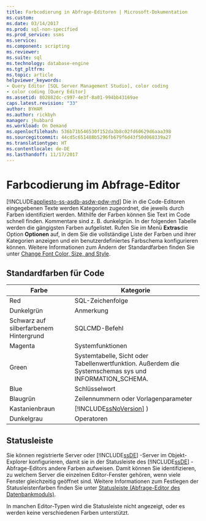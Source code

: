 ```yaml
---
title: Farbcodierung in Abfrage-Editoren | Microsoft-Dokumentation
ms.custom: 
ms.date: 03/14/2017
ms.prod: sql-non-specified
ms.prod_service: ssms
ms.service: 
ms.component: scripting
ms.reviewer: 
ms.suite: sql
ms.technology: database-engine
ms.tgt_pltfrm: 
ms.topic: article
helpviewer_keywords:
- Query Editor [SQL Server Management Studio], color coding
- color coding [Query Editor]
ms.assetid: 802882dc-c997-4e3f-8a01-994bb43169ae
caps.latest.revision: "33"
author: BYHAM
ms.author: rickbyh
manager: jhubbard
ms.workload: On Demand
ms.openlocfilehash: 536b71b546530f152da3b8c02fd60629d6aaa398
ms.sourcegitcommit: 44cd5c651488b5296fb679f6d43f50d068339a27
ms.translationtype: HT
ms.contentlocale: de-DE
ms.lasthandoff: 11/17/2017
---
```

# <a name="color-coding-in-query-editors"></a>Farbcodierung im Abfrage-Editor
[!INCLUDE[appliesto-ss-asdb-asdw-pdw-md](../../includes/appliesto-ss-asdb-asdw-pdw-md.md)] Die in die Code-Editoren eingegebenen Texte werden Kategorien zugeordnet, die jeweils durch Farben identifiziert werden. Mithilfe der Farben können Sie Text im Code schnell finden. Kommentare sind z. B. dunkelgrün. In der folgenden Tabelle werden die gängigsten Farben aufgelistet. Rufen Sie im Menü **Extras**die Option **Optionen** auf, in dem Sie die vollständige Liste der Farben und ihrer Kategorien anzeigen und ein benutzerdefiniertes Farbschema konfigurieren können. Weitere Informationen zum Ändern der Standardfarben finden Sie unter [Change Font Color, Size, and Style](../../relational-databases/scripting/change-font-color-size-and-style.md).  
  
## <a name="default-code-colors"></a>Standardfarben für Code  
  
|Farbe|Kategorie|  
|-----------|--------------|  
|Red|SQL-Zeichenfolge|  
|Dunkelgrün|Anmerkung|  
|Schwarz auf silberfarbenem Hintergrund|SQLCMD-Befehl|  
|Magenta|Systemfunktionen|  
|Green|Systemtabelle, Sicht oder Tabellenwertfunktion. Außerdem die Systemschemas sys und INFORMATION_SCHEMA.|  
|Blue|Schlüsselwort|  
|Blaugrün|Zeilennummern oder Vorlagenparameter|  
|Kastanienbraun|[!INCLUDE[ssNoVersion](../../includes/ssnoversion-md.md)] )|  
|Dunkelgrau|Operatoren|  
  
## <a name="status-bar"></a>Statusleiste  
 Sie können registrierte Server oder [!INCLUDE[ssDE](../../includes/ssde-md.md)] -Server im Objekt-Explorer konfigurieren, damit sie in der Statusleiste des [!INCLUDE[ssDE](../../includes/ssde-md.md)] -Abfrage-Editors andere Farben aufweisen. Damit können Sie identifizieren, zu welchem Server die einzelnen Editor-Fenster gehören, wenn viele Fenster gleichzeitig geöffnet sind. Weitere Informationen zum Festlegen der Statusleistenfarben finden Sie unter [Statusleiste &#40;Abfrage-Editor des Datenbankmoduls&#41;](../../relational-databases/scripting/status-bar-database-engine-query-editor.md).  
  
 In manchen Editor-Typen wird die Statusleiste nicht angezeigt, oder es werden keine verschiedenen Farben unterstützt.  
  
  
